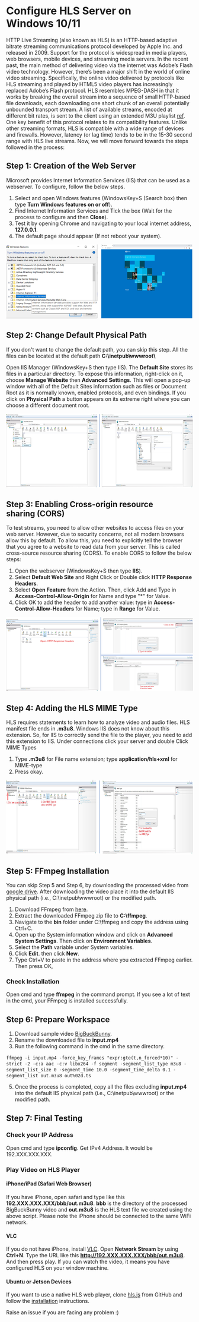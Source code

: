 # Configure HLS Server on Windows 10/11
HTTP Live Streaming (also known as HLS) is an HTTP-based adaptive bitrate streaming communications protocol developed by Apple Inc. and released in 2009. Support for the protocol is widespread in media players, web browsers, mobile devices, and streaming media servers. In the recent past, the main method of delivering video via the internet was Adobe’s Flash video technology. However, there’s been a major shift in the world of online video streaming. Specifically, the online video delivered by protocols like HLS streaming and played by HTML5 video players has increasingly replaced Adobe’s Flash protocol. HLS resembles MPEG-DASH in that it works by breaking the overall stream into a sequence of small HTTP-based file downloads, each downloading one short chunk of an overall potentially unbounded transport stream. A list of available streams, encoded at different bit rates, is sent to the client using an extended M3U playlist [ref](https://en.wikipedia.org/wiki/HTTP_Live_Streaming). One key benefit of this protocol relates to its compatibility features. Unlike other streaming formats, HLS is compatible with a wide range of devices and firewalls. However, latency (or lag time) tends to be in the 15-30 second range with HLS live streams.  Now, we will move forward towards the steps followed in the process: 

## Step 1: Creation of the Web Server
Microsoft provides Internet Information Services (IIS) that can be used as a webserver. To configure, follow the below steps.
1. Select and open Windows features (WindowsKey+S (Search box) then type **Turn Windows features on or off**).
2. Find Internet Information Services and Tick the box (Wait for the process to configure and then **Close**).
3. Test it by opening Chrome and navigating to your local internet address, **127.0.0.1**.
4. The default page should appear (If not reboot your system).

<img src="https://github.com/iamgmujtaba/hls-server/blob/master/figures/iis_home.jpg" width="550" height="200">

## Step 2: Change Default Physical Path
If you don't want to change the default path, you can skip this step. All the files can be located at the default path **C:\inetpub\wwwroot\\**

Open IIS Manager (WindowsKey+S then type IIS). The **Default Site** stores its files in a particular directory. To expose this information, right-click on it, choose **Manage Website** then **Advanced Settings**. This will open a pop-up window with all of the Default Sites information such as files or Document Root as it is normally known, enabled protocols, and even bindings. If you click on **Physical Path** a button appears on its extreme right where you can choose a different document root.

<img src="https://github.com/iamgmujtaba/hls-server/blob/master/figures/iis_path.jpg" width="550" height="200">

## Step 3: Enabling Cross-origin resource sharing (CORS)
To test streams, you need to allow other websites to access files on your web server. However, due to security concerns, not all modern browsers allow this by default. To allow this, you need to explicitly tell the browser that you agree to a website to read data from your server. This is called cross-source resource sharing (CORS). To enable CORS to follow the below steps:
1. Open the webserver (WindowsKey+S then type **IIS**).
2. Select **Default Web Site** and Right Click or Double click **HTTP Response Headers**.
3. Select **Open Feature** from the Action. Then, click Add and Type in **Access-Control-Allow-Origin** for Name and type "*" for Value.
4. Click OK to add the header to add another value: type in **Access-Control-Allow-Headers** for Name; type in **Range** for Value.

<img src="https://github.com/iamgmujtaba/hls-server/blob/master/figures/hrs_page.jpg" width="550" height="200">

## Step 4: Adding the HLS MIME Type
HLS requires statements to learn how to analyze video and audio files. HLS manifest file ends in **.m3u8**. Windows IIS does not know about this extension. So, for IIS to correctly send the file to the player, you need to add this extension to IIS.
Under connections click your server and double Click MIME Types
1. Type **.m3u8** for File name extension; type **application/hls+xml** for MIME-type
2. Press okay.

<img src="https://github.com/iamgmujtaba/hls-server/blob/master/figures/mime.jpg" width="550" height="200">

## Step 5: FFmpeg Installation
You can skip Step 5 and Step 6, by downloading the processed video from [google drive](https://drive.google.com/drive/folders/1JS9lwJWr9pOibl9ZpOB6uAinh-PseZXG). After downloading the video place it into the default IIS physical path (i.e., C:\inetpub\wwwroot\) or the modified path.
1. Download FFmpeg from [here](https://www.ffmpeg.org/download.html#build-windows).
2. Extract the downloaded FFmpeg zip file to **C:\ffmpeg**.
3. Navigate to the **bin** folder under C:\ffmpeg and copy the address using Ctrl+C.
4. Open up the System information window and click on **Advanced System Settings**. Then click on **Environment Variables**.
5. Select the **Path** variable under System variables. 
6. Click **Edit**. then click **New**.
8. Type Ctrl+V to paste in the address where you extracted FFmpeg earlier. Then press OK,
### Check Installation
Open cmd and type **ffmpeg** in the command prompt. If you see a lot of text in the cmd, your FFmpeg is installed successfully.

## Step 6: Prepare Workspace
1. Download sample video [BigBuckBunny](https://download.blender.org/demo/movies/BBB/bbb_sunflower_1080p_30fps_normal.mp4).
2. Rename the downloaded file to **input.mp4**
3. Run the following command in the cmd in the same directory.

```shell
ffmpeg -i input.mp4 -force_key_frames "expr:gte(t,n_forced*10)" -strict -2 -c:a aac -c:v libx264 -f segment -segment_list_type m3u8 -segment_list_size 0 -segment_time 10.0 -segment_time_delta 0.1 -segment_list out.m3u8 out%02d.ts
```
5. Once the process is completed, copy all the files excluding **input.mp4** into the default IIS physical path (i.e., C:\inetpub\wwwroot\) or the modified path. 

## Step 7: Final Testing
### Check your IP Address
Open cmd and type **ipconfig**. Get IPv4 Address. It would be 192.XXX.XXX.XXX.
### Play Video on HLS Player
#### iPhone/iPad (Safari Web Browser)
If you have iPhone, open safari and type like this **192.XXX.XXX.XXX/bbb/out.m3u8**. **bbb** is the directory of the processed BigBuckBunny video and **out.m3u8** is the HLS text file we created using the above script. Please note the iPhone should be connected to the same WiFi network.
#### VLC
If you do not have iPhone, install [VLC](https://www.videolan.org/vlc/download-windows.html). Open **Network Stream** by using **Ctrl+N**. Type the URL like this **http://192.XXX.XXX.XXX/bbb/out.m3u8**. And then press play. 
If you can watch the video, it means you have configured HLS on your window machine.
#### Ubuntu or Jetson Devices
If you want to use a native HLS web player, clone [hls.js](https://github.com/video-dev/hls.js/) from GitHub and follow the [installation](https://github.com/video-dev/hls.js/#getting-started-with-development) instructions.

Raise an issue if you are facing any problem :)
